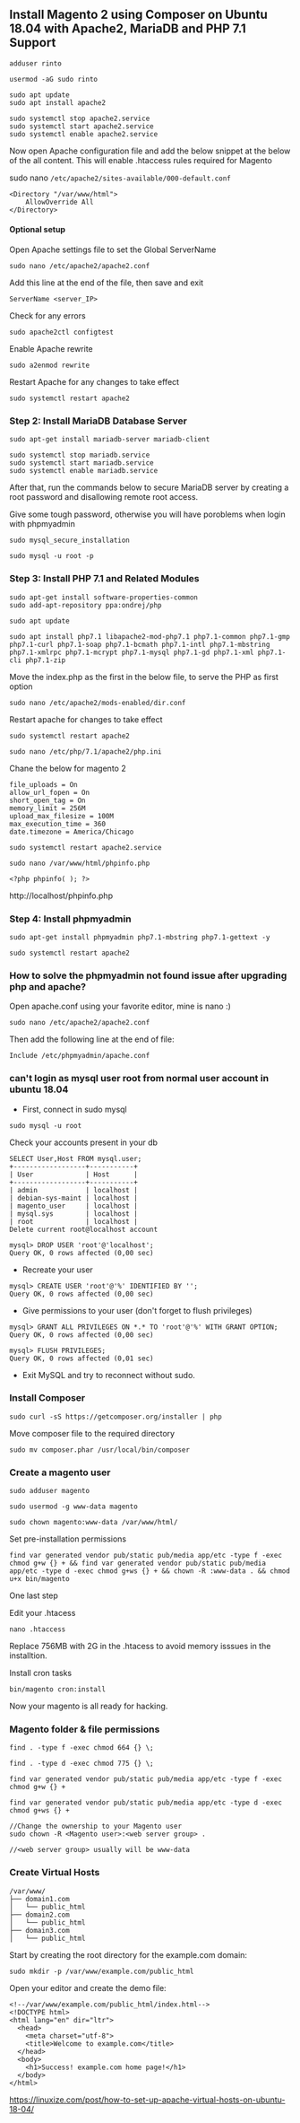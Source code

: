 ##  Install Magento 2 using Composer on Ubuntu 18.04 with Apache2, MariaDB and PHP 7.1 Support

```
adduser rinto
```

```
usermod -aG sudo rinto
```

```
sudo apt update
sudo apt install apache2
```

```
sudo systemctl stop apache2.service
sudo systemctl start apache2.service
sudo systemctl enable apache2.service
```


Now open Apache configuration file and add the below snippet at the below of the all content. This will enable .htaccess rules required for Magento

sudo nano ```/etc/apache2/sites-available/000-default.conf```
```
<Directory "/var/www/html">
    AllowOverride All
</Directory>
```

#### Optional setup
Open Apache settings file to set the Global ServerName
```
sudo nano /etc/apache2/apache2.conf
```
Add this line at the end of the file, then save and exit


```
ServerName <server_IP>
```
Check for any errors

```
sudo apache2ctl configtest
```
Enable Apache rewrite

```
sudo a2enmod rewrite
```
Restart Apache for any changes to take effect

```
sudo systemctl restart apache2
```





### Step 2: Install MariaDB Database Server


```
sudo apt-get install mariadb-server mariadb-client

```

```
sudo systemctl stop mariadb.service
sudo systemctl start mariadb.service
sudo systemctl enable mariadb.service
```
After that, run the commands below to secure MariaDB server by creating a root password and disallowing remote root access.

Give some tough password, otherwise you will have poroblems when login with phpmyadmin

```
sudo mysql_secure_installation

```

```
sudo mysql -u root -p
```
### Step 3: Install PHP 7.1 and Related Modules
```
sudo apt-get install software-properties-common
sudo add-apt-repository ppa:ondrej/php
```

```
sudo apt update
```

```
sudo apt install php7.1 libapache2-mod-php7.1 php7.1-common php7.1-gmp php7.1-curl php7.1-soap php7.1-bcmath php7.1-intl php7.1-mbstring php7.1-xmlrpc php7.1-mcrypt php7.1-mysql php7.1-gd php7.1-xml php7.1-cli php7.1-zip
```

Move the index.php as the first in the below file, to serve the PHP as first option

```
sudo nano /etc/apache2/mods-enabled/dir.conf
```

Restart apache for changes to take effect

```
sudo systemctl restart apache2

```




```
sudo nano /etc/php/7.1/apache2/php.ini
```
Chane the below for magento 2

```
file_uploads = On
allow_url_fopen = On
short_open_tag = On
memory_limit = 256M
upload_max_filesize = 100M
max_execution_time = 360
date.timezone = America/Chicago
```


```
sudo systemctl restart apache2.service
```

```
sudo nano /var/www/html/phpinfo.php
```

```
<?php phpinfo( ); ?>
```

http://localhost/phpinfo.php


### Step 4: Install phpmyadmin

```
sudo apt-get install phpmyadmin php7.1-mbstring php7.1-gettext -y
```

```
sudo systemctl restart apache2
```

### How to solve the phpmyadmin not found issue after upgrading php and apache?

Open apache.conf using your favorite editor, mine is nano :)

```
sudo nano /etc/apache2/apache2.conf
```

Then add the following line at the end of file:
```
Include /etc/phpmyadmin/apache.conf
```

### can't login as mysql user root from normal user account in ubuntu 18.04

- First, connect in sudo mysql

```
sudo mysql -u root
```
Check your accounts present in your db
```
SELECT User,Host FROM mysql.user;
+------------------+-----------+
| User             | Host      |
+------------------+-----------+
| admin            | localhost |
| debian-sys-maint | localhost |
| magento_user     | localhost |
| mysql.sys        | localhost |
| root             | localhost |
Delete current root@localhost account
```
```
mysql> DROP USER 'root'@'localhost';
Query OK, 0 rows affected (0,00 sec)
```
- Recreate your user
```
mysql> CREATE USER 'root'@'%' IDENTIFIED BY '';
Query OK, 0 rows affected (0,00 sec)
```
- Give permissions to your user (don't forget to flush privileges)
```
mysql> GRANT ALL PRIVILEGES ON *.* TO 'root'@'%' WITH GRANT OPTION;
Query OK, 0 rows affected (0,00 sec)
```
```
mysql> FLUSH PRIVILEGES;
Query OK, 0 rows affected (0,01 sec)
```
- Exit MySQL and try to reconnect without sudo.





### Install Composer

```
sudo curl -sS https://getcomposer.org/installer | php
```
Move composer file to the required directory

```
sudo mv composer.phar /usr/local/bin/composer
```


### Create a magento user
```
sudo adduser magento
```

```
sudo usermod -g www-data magento
```

```
sudo chown magento:www-data /var/www/html/
```


Set pre-installation permissions

```
find var generated vendor pub/static pub/media app/etc -type f -exec chmod g+w {} + && find var generated vendor pub/static pub/media app/etc -type d -exec chmod g+ws {} + && chown -R :www-data . && chmod u+x bin/magento

```

One last step

Edit your .htacess
```
nano .htaccess
```
Replace 756MB with 2G in the .htacess to avoid memory isssues in the installtion.

Install cron tasks
```
bin/magento cron:install
```
Now your magento is all ready for hacking.

### Magento folder & file permissions
```
find . -type f -exec chmod 664 {} \;

find . -type d -exec chmod 775 {} \;

find var generated vendor pub/static pub/media app/etc -type f -exec chmod g+w {} +

find var generated vendor pub/static pub/media app/etc -type d -exec chmod g+ws {} +

//Change the ownership to your Magento user
sudo chown -R <Magento user>:<web server group> .

//<web server group> usually will be www-data
```


### Create Virtual Hosts


```
/var/www/
├── domain1.com
│   └── public_html
├── domain2.com
│   └── public_html
├── domain3.com
│   └── public_html

```

Start by creating the root directory for the example.com domain:

```
sudo mkdir -p /var/www/example.com/public_html
```

Open your editor and create the demo file:


```
<!--/var/www/example.com/public_html/index.html-->
<!DOCTYPE html>
<html lang="en" dir="ltr">
  <head>
    <meta charset="utf-8">
    <title>Welcome to example.com</title>
  </head>
  <body>
    <h1>Success! example.com home page!</h1>
  </body>
</html>
```
https://linuxize.com/post/how-to-set-up-apache-virtual-hosts-on-ubuntu-18-04/



